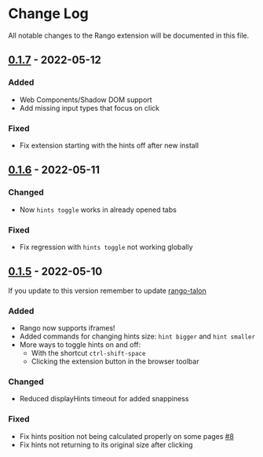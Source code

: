 # Change Log

All notable changes to the Rango extension will be documented in this file.

## [0.1.7](https://github.com/david-tejada/rango/releases/tag/v0.1.7) - 2022-05-12

### Added

- Web Components/Shadow DOM support
- Add missing input types that focus on click

### Fixed

- Fix extension starting with the hints off after new install

## [0.1.6](https://github.com/david-tejada/rango/releases/tag/v0.1.6) - 2022-05-11

### Changed

- Now `hints toggle` works in already opened tabs

### Fixed

- Fix regression with `hints toggle` not working globally

## [0.1.5](https://github.com/david-tejada/rango/releases/tag/v0.1.5) - 2022-05-10

If you update to this version remember to update [rango-talon](https://github.com/david-tejada/rango-talon)

### Added

- Rango now supports iframes!
- Added commands for changing hints size: `hint bigger` and `hint smaller`
- More ways to toggle hints on and off:
  - With the shortcut `ctrl-shift-space`
  - Clicking the extension button in the browser toolbar

### Changed

- Reduced displayHints timeout for added snappiness

### Fixed

- Fix hints position not being calculated properly on some pages [#8](https://github.com/david-tejada/rango/issues/8)
- Fix hints not returning to its original size after clicking
